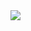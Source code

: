 <img src="https://capsule-render.vercel.app/api?type=cylinder&color=auto&height=180&section=header&text=Selenium%20projects&fontSize=40" />

